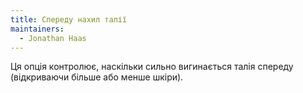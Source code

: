 ```yaml
---
title: Спереду нахил талії
maintainers:
  - Jonathan Haas
---
```


Ця опція контролює, наскільки сильно вигинається талія спереду (відкриваючи більше або менше шкіри).
